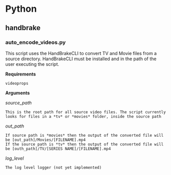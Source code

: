 # Python

## handbrake

### auto_encode_videos.py

This script uses the HandBrakeCLI to convert TV and Movie files from a source directory. HandBrakeCLI must be installed and in the path of the user executing the script.

**Requirements**

    videoprops

**Arguments**

*source_path*

    This is the root path for all source video files. The script currently looks for files in a *tv* or *movies* folder, inside the source path

*out_path*

    If source path is *movies* then the output of the converted file will be [out_path]/Movies/[FILENAME].mp4
    If the source path is *tv* then the output of the converted file will be [outh_path]/TV/[SERIES NAME]/[FILENAME].mp4

*log_level*

    The log level logger (not yet implemented)
    